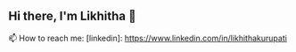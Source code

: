 ## Hi there, I'm Likhitha 👋

📫 How to reach me: 
[linkedin]: https://www.linkedin.com/in/likhithakurupati
